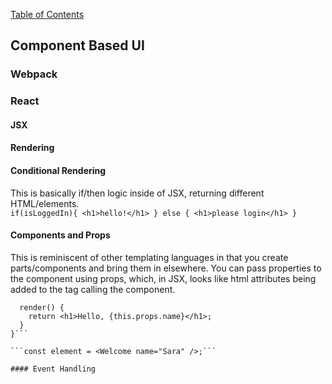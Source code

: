 [Table of Contents](https://github.com/logantscott/june2020_reading)

## Component Based UI  


### Webpack  



### React  

#### JSX  


#### Rendering  


#### Conditional Rendering  
This is basically if/then logic inside of JSX, returning different HTML/elements.  
```if(isLoggedIn){ <h1>hello!</h1> } else { <h1>please login</h1> }```

#### Components and Props  
This is reminiscent of other templating languages in that you create parts/components and bring them in elsewhere. You can pass properties to the component using props, which, in JSX, looks like html attributes being added to the tag calling the component.  
```class Welcome extends React.Component {
  render() {
    return <h1>Hello, {this.props.name}</h1>;
  }
}```

```const element = <Welcome name="Sara" />;```

#### Event Handling  

